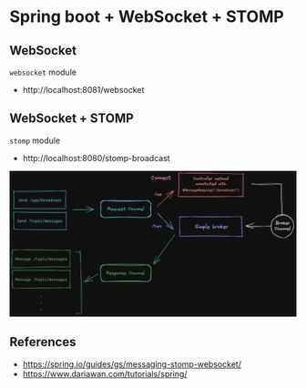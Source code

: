 # Spring boot + WebSocket + STOMP

## WebSocket

`websocket` module

- http://localhost:8081/websocket


## WebSocket + STOMP

`stomp` module

- http://localhost:8080/stomp-broadcast

![diagram](./images/diagram.png)

## References
- https://spring.io/guides/gs/messaging-stomp-websocket/
- https://www.dariawan.com/tutorials/spring/